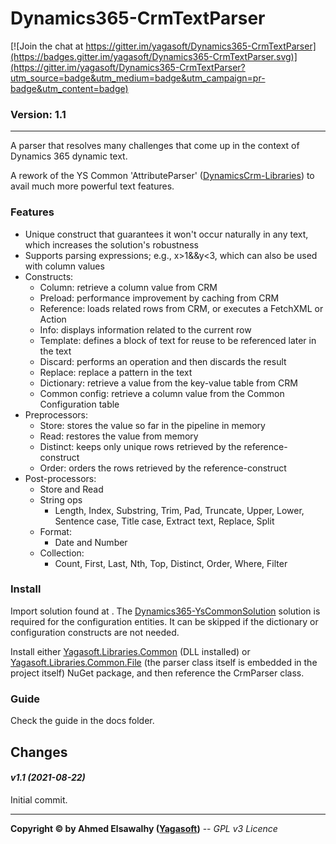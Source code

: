 # Dynamics365-CrmTextParser

[![Join the chat at https://gitter.im/yagasoft/Dynamics365-CrmTextParser](https://badges.gitter.im/yagasoft/Dynamics365-CrmTextParser.svg)](https://gitter.im/yagasoft/Dynamics365-CrmTextParser?utm_source=badge&utm_medium=badge&utm_campaign=pr-badge&utm_content=badge)

### Version: 1.1
---

A parser that resolves many challenges that come up in the context of Dynamics 365 dynamic text.

A rework of the YS Common 'AttributeParser' ([DynamicsCrm-Libraries](https://github.com/yagasoft/DynamicsCrm-Libraries)) to avail much more powerful text features.

### Features

  + Unique construct that guarantees it won't occur naturally in any text, which increases the solution's robustness
  + Supports parsing expressions; e.g., x>1&&y<3, which can also be used with column values
  + Constructs:
    + Column: retrieve a column value from CRM
    + Preload: performance improvement by caching from CRM
    + Reference: loads related rows from CRM, or executes a FetchXML or Action
    + Info: displays information related to the current row
    + Template: defines a block of text for reuse to be referenced later in the text
    + Discard: performs an operation and then discards the result
    + Replace: replace a pattern in the text
    + Dictionary: retrieve a value from the key-value table from CRM
    + Common config: retrieve a column value from the Common Configuration table
  + Preprocessors:
    + Store: stores the value so far in the pipeline in memory
    + Read: restores the value from memory
    + Distinct: keeps only unique rows retrieved by the reference-construct
    + Order: orders the rows retrieved by the reference-construct
  + Post-processors:
    + Store and Read
    + String ops
      + Length, Index, Substring, Trim, Pad, Truncate, Upper, Lower, Sentence case, Title case, Extract text, Replace, Split
    + Format:
      + Date and Number
    + Collection:
      + Count, First, Last, Nth, Top, Distinct, Order, Where, Filter

### Install

Import solution found at .
The [Dynamics365-YsCommonSolution](https://github.com/yagasoft/Dynamics365-YsCommonSolution) solution is required for the configuration entities. It can be skipped if the dictionary or configuration constructs are not needed.

Install either [Yagasoft.Libraries.Common](https://www.nuget.org/packages/Yagasoft.Libraries.Common/) (DLL installed) or [Yagasoft.Libraries.Common.File](https://www.nuget.org/packages/Yagasoft.Libraries.Common.File/) (the parser class itself is embedded in the project itself) NuGet package, and then reference the CrmParser class.

### Guide

Check the guide in the docs folder.

## Changes

#### _v1.1 (2021-08-22)_
Initial commit.

---
**Copyright &copy; by Ahmed Elsawalhy ([Yagasoft](https://yagasoft.com))** -- _GPL v3 Licence_
